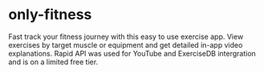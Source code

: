 # only-fitness
Fast track your fitness journey with this easy to use exercise app. View exercises by target muscle or equipment and get detailed in-app video explanations. Rapid API was used for YouTube and ExerciseDB intergration and is on a limited free tier.
